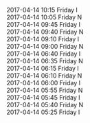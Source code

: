 2017-04-14 10:15 Friday  I  
2017-04-14 10:05 Friday  N  
2017-04-14 09:45 Friday  I  
2017-04-14 09:40 Friday  N  
2017-04-14 09:10 Friday  I  
2017-04-14 09:00 Friday  N  
2017-04-14 06:40 Friday  I  
2017-04-14 06:35 Friday  N  
2017-04-14 06:15 Friday  I  
2017-04-14 06:10 Friday  N  
2017-04-14 06:00 Friday  I  
2017-04-14 05:55 Friday  N  
2017-04-14 05:45 Friday  I  
2017-04-14 05:40 Friday  N  
2017-04-14 05:25 Friday  I  
